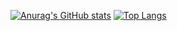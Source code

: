 [![Anurag's GitHub stats](https://github-readme-stats.vercel.app/api?username=jk99k)](https://github.com/anuraghazra/github-readme-stats)
[![Top Langs](https://github-readme-stats.vercel.app/api/top-langs/?username=jk99k
)](https://github.com/anuraghazra/github-readme-stats)